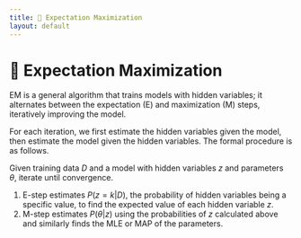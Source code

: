 ```yaml
---
title: 🎉 Expectation Maximization
layout: default
---
```


# 🎉 Expectation Maximization

EM is a general algorithm that trains models with hidden variables; it alternates between the expectation (E) and maximization (M) steps, iteratively improving the model.

For each iteration, we first estimate the hidden variables given the model, then estimate the model given the hidden variables. The formal procedure is as follows.

Given training data $D$ and a model with hidden variables $z$ and parameters $\theta$, iterate until convergence.
1. E-step estimates $P(z = k \vert D)$, the probability of hidden variables being a specific value, to find the expected value of each hidden variable $z$.
2. M-step estimates $P(\theta \vert z)$ using the probabilities of $z$ calculated above and similarly  finds the MLE or MAP of the parameters.